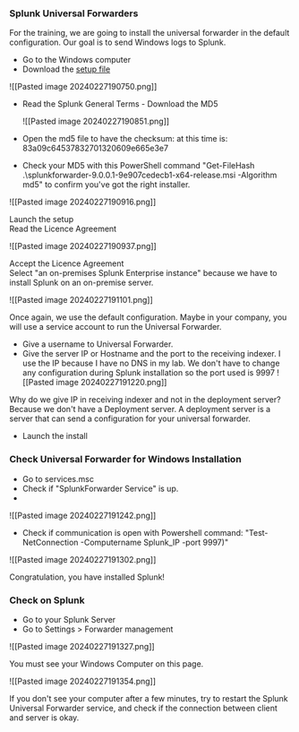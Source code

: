 ### Splunk Universal Forwarders

For the training, we are going to install the universal forwarder in the default configuration. Our goal is to send Windows logs to Splunk.

- Go to the Windows computer  
- Download the [setup file](https://www.splunk.com/en_us/download/universal-forwarder.html)

![[Pasted image 20240227190750.png]]

- Read the Splunk General Terms - Download the MD5

  ![[Pasted image 20240227190851.png]]
  
- Open the md5 file to have the checksum: at this time is: 83a09c64537832701320609e665e3e7  
- Check your MD5 with this PowerShell command "Get-FileHash .\splunkforwarder-9.0.0.1-9e907cedecb1-x64-release.msi -Algorithm md5" to confirm you've got the right installer.

![[Pasted image 20240227190916.png]]

Launch the setup  
Read the Licence Agreement

![[Pasted image 20240227190937.png]]

Accept the Licence Agreement  
Select "an on-premises Splunk Enterprise instance" because we have to install Splunk on an on-premise server.

![[Pasted image 20240227191101.png]]

Once again, we use the default configuration. Maybe in your company, you will use a service account to run the Universal Forwarder.

- Give a username to Universal Forwarder.  
- Give the server IP or Hostname and the port to the receiving indexer. I use the IP because I have no DNS in my lab. We don't have to change any configuration during Splunk installation so the port used is 9997
![[Pasted image 20240227191220.png]]

Why do we give IP in receiving indexer and not in the deployment server? Because we don't have a Deployment server. A deployment server is a server that can send a configuration for your universal forwarder.

- Launch the install
### Check Universal Forwarder for Windows Installation

- Go to services.msc  
- Check if "SplunkForwarder Service" is up.
- 
![[Pasted image 20240227191242.png]]

- Check if communication is open with Powershell command: "Test-NetConnection -Computername Splunk_IP -port 9997)"

![[Pasted image 20240227191302.png]]

Congratulation, you have installed Splunk!

### Check on Splunk

- Go to your Splunk Server  
- Go to Settings > Forwarder management

![[Pasted image 20240227191327.png]]

You must see your Windows Computer on this page.


![[Pasted image 20240227191354.png]]

  
If you don't see your computer after a few minutes, try to restart the Splunk Universal Forwarder service, and check if the connection between client and server is okay.



